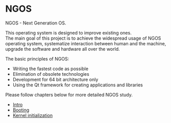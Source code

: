 NGOS
====

NGOS - Next Generation OS.

This operating system is designed to improve existing ones.<br/>
The main goal of this project is to achieve the widespread usage of NGOS operating system, systematize interaction between human and the machine, upgrade the software and hardware all over the world.

The basic principles of NGOS:
* Writing the fastest code as possible
* Elimination of obsolete technologies
* Development for 64 bit architecture only
* Using the Qt framework for creating applications and libraries

Please follow chapters below for more detailed NGOS study.

* [Intro](0.%20Intro/README.md)
* [Booting](1.%20Booting/README.md)
* [Kernel initialization](2.%20Kernel%20initialization/README.md)
